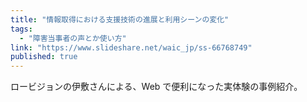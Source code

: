 ```yaml
---
title: "情報取得における支援技術の進展と利用シーンの変化"
tags:
  - "障害当事者の声とか使い方"
link: "https://www.slideshare.net/waic_jp/ss-66768749"
published: true
---
```


ロービジョンの伊敷さんによる、Web で便利になった実体験の事例紹介。

